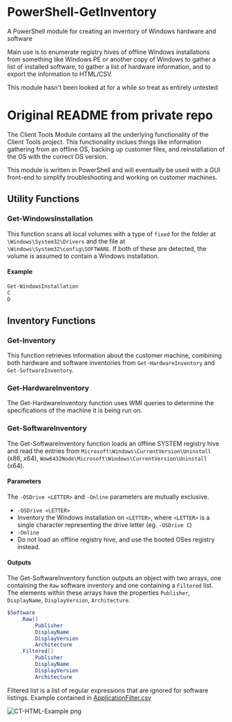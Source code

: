 # PowerShell-GetInventory
A PowerShell module for creating an inventory of Windows hardware and software

Main use is to enumerate registry hives of offline Windows installations from something like Windows PE or another copy of Windows to gather a list of installed software, to gather a list of hardware information, and to export the information to HTML/CSV.

This module hasn't been looked at for a while so treat as entirely untested

# Original README from private repo
The Client Tools Module contains all the underlying functionality of the Client Tools project. This functionality inclues things like information gathering from an offline OS, backing up customer files, and reinstallation of the OS with the correct OS version.

This module is written in PowerShell and will eventually be used with a GUI front-end to simplify troubleshooting and working on customer machines.

## Utility Functions

### Get-WindowsInstallation

This function scans all local volumes with a type of `fixed` for the folder at `\Windows\System32\Drivers` and the file at `\Windows\System32\config\SOFTWARE`. If both of these are detected, the volume is assumed to contain a Windows installation.

#### Example

```powershell
Get-WindowsInstallation
C
D
```

## Inventory Functions

### Get-Inventory

This function retrieves information about the customer machine, combining both hardware and software inventories from `Get-HardwareInventory` and `Get-SoftwareInventory`.

### Get-HardwareInventory

The Get-HardwareInventory function uses WMI queries to determine the specifications of the machine it is being run on.

### Get-SoftwareInventory

The Get-SoftwareInventory function loads an offline SYSTEM registry hive and read the entries from `Microsoft\Windows\CurrentVersion\Uninstall` (x86, x64), `Wow6432Node\Microsoft\Windows\CurrentVersion\Uninstall` (x64).

#### Parameters

The `-OSDrive <LETTER>` and `-Online` parameters are mutually exclusive.

* `-OSDrive <LETTER>`
 * Inventory the Windows installation on `<LETTER>`, where `<LETTER>` is a single character representing the drive letter (eg. `-OSDrive C`)
* `-Online`
 * Do not load an offline registry hive, and use the booted OSes registry instead.
 
#### Outputs

The Get-SoftwareInventory function outputs an object with two arrays, one containing the `Raw` software inventory and one containing a `Filtered` list. The elements within these arrays have the properties `Publisher`, `DisplayName`, `DisplayVersion`, `Architecture`.

```powershell
$Software
    .Raw[]
        .Publisher
        .DisplayName
        .DisplayVersion
        .Architecture
    .Filtered[]
        .Publisher
        .DisplayName
        .DisplayVersion
        .Architecture
```

Filtered list is a list of regular expressions that are ignored for software listings. Example contained in [ApplicationFilter.csv](https://github.com/DanDonoghue/PowerShell-GetInventory/files/11185821/ApplicationFilter.csv)

![CT-HTML-Example png](https://user-images.githubusercontent.com/9416314/230783942-fcb86c13-722d-42cc-b687-a41c00369d37.png)
